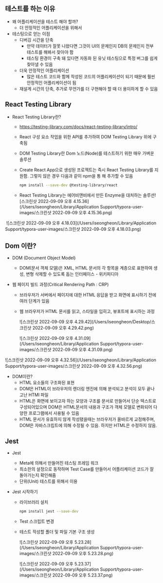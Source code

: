 ## 테스트를 하는 이유

- 왜 어플리케이션을 테스트 해야 할까?
  - 더 안정적인 어플리케이션을 위해서
- 테스팅으로 얻는 이점
  - 디버깅 시간을 단축
    - 만약 데이터가 잘못 나왔다면 그것이 UI의 문제인지 DB의 문제인지 전부 테스트를 해봐서 찾아야 함
    - 테스팅 환경이 구축 돼 있다면 자동화 된 유닛 테스팅으로 특정 버그를 쉽게 찾아낼 수 있음
  - 더욱 안정적인 어플리케이션
    - 많은 테스트 코드와 함께 작성된 코드의 어플리케이션이 되기 때문에 훨씬 안정적인 어플리케이션이 됨
  - 재설계 시간의 단축, 추가로 무언가를 더 구현해야 할 때 더 용이하게 할 수 있음



## React Testing Library

- React Testing Library란?

  - https://testing-library.com/docs/react-testing-library/intro/

  - React 구성 요소 작업을 위한 API를 추가하여 DOM Testing Library 위에 구축됨

  - DOM Testing Library란 Dom 노드(Node)를 테스트하기 위한 매우 가벼운 솔루션

  - Create React App으로 생성된 프로젝트는 즉시 React Testing Library를 지원함. 그렇지 않은 경우 다음과 같이 npm을 통 해 추가할 수 있음

    ```bash
    npm install --save-dev @testing-library/react
    ```

  - React Testing Library는 에어비앤비에서 만든 Enzyme을 대처하는 솔루션![스크린샷 2022-09-09 오후 4.15.36](/Users/iseongheon/Library/Application Support/typora-user-images/스크린샷 2022-09-09 오후 4.15.36.png)

​			![스크린샷 2022-09-09 오후 4.18.03](/Users/iseongheon/Library/Application Support/typora-user-images/스크린샷 2022-09-09 오후 4.18.03.png)



## Dom 이란?

- DOM (Document Object Model)

  - DOM(문서 객체 모델)은 XML, HTML 문서의 각 항목을 계층으로 표현하여 생성, 변형 삭제할 수 있도록 돕는 인터페이스 - 위키피디아

- 웹 페이지 빌드 과정(Critical Rendering Path : CRP)

  - 브라우저가 서버에서 페이지에 대한 HTML 응답을 받고 화면에 표시하기 전에 여러 단계가 있음

  - 웹 브라우저가 HTML 문서를 읽고, 스타일을 입히고, 뷰포트에 표시하는 과정 

    ![스크린샷 2022-09-09 오후 4.29.42](/Users/iseongheon/Desktop/스크린샷 2022-09-09 오후 4.29.42.png)

    ![스크린샷 2022-09-09 오후 4.31.09](/Users/iseongheon/Library/Application Support/typora-user-images/스크린샷 2022-09-09 오후 4.31.09.png)

    

![스크린샷 2022-09-09 오후 4.32.56](/Users/iseongheon/Library/Application Support/typora-user-images/스크린샷 2022-09-09 오후 4.32.56.png)

- DOM이란?
  - HTML 요소들의 구조화된 표현
  - DOM은 HTML이 브라우저의 렌더링 엔진에 의해 분석되고 분석이 모두 끝나고난 HTMl 파일
  - HTML은 화면에 보이고자 하는 모양과 구조를 문서로 만들어서 단순 텍스트로 구성되어있으며 DOM은 HTML문서의 내용과 구조가 객체 모델로 변화되어 다양한 프로그램에서 사용될 수 있음
  - HTML 문서가 유효하지 않게 작성됐을때는 브라우저가 올바르게 교정해주며, DOM은 자바스크립트에 의해 수정될 수 있음. 하지만 HTML은 수정하지 않음.



## Jest

- Jest

  - Meta에 의해서 만들어진 테스팅 프레임 워크
  - 최소한의 설정으로 동작하며 Test Case를 만들어서 어플리케이션 코드가 잘 돌아가는지 확인해줌
  - 단위(Unit) 테스트를 위해서 이용

- Jest 시작하기

  - 라이브러리 설치

    ```bash
    npm install jest --save-dev
    ```

  - Test 스크립트 변경

  - 테스트 작성할 폴더 및 파일 기본 구조 생성

    ![스크린샷 2022-09-09 오후 5.23.28](/Users/iseongheon/Library/Application Support/typora-user-images/스크린샷 2022-09-09 오후 5.23.28.png)

    ![스크린샷 2022-09-09 오후 5.23.37](/Users/iseongheon/Library/Application Support/typora-user-images/스크린샷 2022-09-09 오후 5.23.37.png)